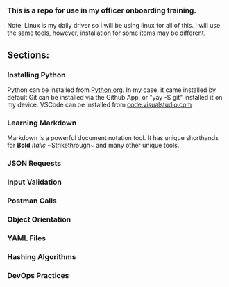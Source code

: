 ### This is a repo for use in my officer onboarding training. 
Note: Linux is my daily driver so I will be using linux for all of this. I will use the same tools, however, installation for some items may be different. 
## Sections: 
### Installing Python
Python can be installed from [Python.org](python.org). In my case, it came installed by default
Git can be installed via the Github App, or "yay -S git" installed it on my device. 
VSCode can be installed from [code.visualstudio.com]("https://code.visualstudio.com/") 
### Learning Markdown
Markdown is a powerful document notation tool. It has unique shorthands for **Bold** *Italic* ~Strikethrough~ and many other unique tools. 
### JSON Requests
### Input Validation
### Postman Calls
### Object Orientation
### YAML Files
### Hashing Algorithms
### DevOps Practices


